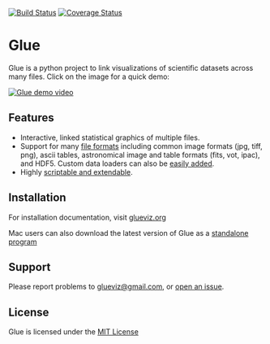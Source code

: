
[![Build Status](https://travis-ci.org/glue-viz/glue.png)](https://travis-ci.org/glue-viz/glue?branch=master) [![Coverage Status](https://coveralls.io/repos/glue-viz/glue/badge.png)](https://coveralls.io/r/glue-viz/glue)

Glue
====

Glue is a python project to link visualizations of scientific datasets
across many files. Click on the image for a quick demo:

[![Glue demo video](http://b.vimeocdn.com//ts//368//632//368632852_640.jpg)](http://vimeo.com/53378575)

Features
--------
- Interactive, linked statistical graphics of multiple files.
- Support for many [file formats](http://www.glueviz.org/en/latest/faq.html#what-data-formats-does-glue-understand) including common image formats (jpg, tiff, png), ascii tables, astronomical image and table formats (fits, vot, ipac), and HDF5. Custom data loaders can also be [easily added](http://www.glueviz.org/en/latest/customization.html#custom-data-loaders).
- Highly [scriptable and extendable](http://www.glueviz.org/en/latest/coding_with_glue.html).

Installation
------------

For installation documentation, visit [glueviz.org](http://glueviz.org)

Mac users can also download the latest version of Glue as a [standalone
program](mac.glueviz.org)

Support
-------
Please report problems to glueviz@gmail.com, or [open an issue](https://github.com/glue-viz/glue/issues?state=open).

License
-------
Glue is licensed under the [MIT License](https://github.com/glue-viz/glue/blob/master/LICENSE)
